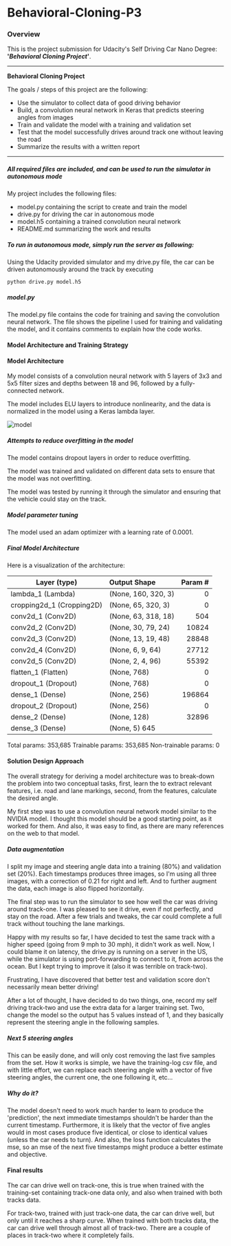 # Behavioral-Cloning-P3

### Overview
This is the project submission for Udacity's Self Driving Car Nano Degree: **'*Behavioral Cloning Project*'**.

---

**Behavioral Cloning Project**

The goals / steps of this project are the following:
* Use the simulator to collect data of good driving behavior
* Build, a convolution neural network in Keras that predicts steering angles from images
* Train and validate the model with a training and validation set
* Test that the model successfully drives around track one without leaving the road
* Summarize the results with a written report

---

[//]: # (Image References)

[model]: ./model.png "model"

##### All required files are included, and can be used to run the simulator in autonomous mode

My project includes the following files:
* model.py containing the script to create and train the model
* drive.py for driving the car in autonomous mode
* model.h5 containing a trained convolution neural network 
* README.md summarizing the work and results

##### To run in autonomous mode, simply run the server as following:

Using the Udacity provided simulator and my drive.py file, the car can be driven autonomously around the track by executing 
```
python drive.py model.h5
```

##### model.py

The model.py file contains the code for training and saving the convolution neural network. The file shows the pipeline I used for training and validating the model, and it contains comments to explain how the code works.

#### Model Architecture and Training Strategy

#### Model Architecture

My model consists of a convolution neural network with 5 layers of 3x3 and 5x5 filter sizes and depths between 18 and 96, followed by a fully-connected network.

The model includes ELU layers to introduce nonlinearity, and the data is normalized in the model using a Keras lambda layer. 

![model][model]

##### Attempts to reduce overfitting in the model

The model contains dropout layers in order to reduce overfitting. 

The model was trained and validated on different data sets to ensure that the model was not overfitting. 

The model was tested by running it through the simulator and ensuring that the vehicle could stay on the track.

##### Model parameter tuning

The model used an adam optimizer with a learning rate of 0.0001.

##### Final Model Architecture

Here is a visualization of the architecture:

| Layer (type)              | Output Shape          | Param # |
| -------------             |:-------------         |   -----:|
| lambda_1 (Lambda)         | (None, 160, 320, 3)   | 0 |
| cropping2d_1 (Cropping2D) | (None, 65, 320, 3)    | 0 |
| conv2d_1 (Conv2D)         | (None, 63, 318, 18)   | 504 |
| conv2d_2 (Conv2D)         | (None, 30, 79, 24)    | 10824 |
| conv2d_3 (Conv2D)         | (None, 13, 19, 48)    | 28848 |
| conv2d_4 (Conv2D)         | (None, 6, 9, 64)      | 27712 |
| conv2d_5 (Conv2D)         | (None, 2, 4, 96)      | 55392 |
| flatten_1 (Flatten)       | (None, 768)           | 0 |
| dropout_1 (Dropout)       | (None, 768)           | 0 |
| dense_1 (Dense)           | (None, 256)           | 196864 |
| dropout_2 (Dropout)       | (None, 256)           | 0 |
| dense_2 (Dense)           | (None, 128)           | 32896 |
| dense_3 (Dense)           | (None, 5)              645 |


Total params: 353,685
Trainable params: 353,685
Non-trainable params: 0


#### Solution Design Approach

The overall strategy for deriving a model architecture was to break-down the problem into two conceptual tasks, first, learn the to extract relevant features, i.e. road and lane markings, second, from the features, calculate the desired angle. 

My first step was to use a convolution neural network model similar to the NVIDIA model. I thought this model should be a good starting point, as it worked for them. And also, it was easy to find, as there are many references on the web to that model.

##### Data augmentation

I split my image and steering angle data into a training (80%) and validation set (20%). Each timestamps produces three images, so I'm using all three images, with a correction of 0.21 for right and left. And to further augment the data, each image is also flipped horizontally.

The final step was to run the simulator to see how well the car was driving around track-one. I was pleased to see it drive, even if not perfectly, and stay on the road. After a few trials and tweaks, the car could complete a full track without touching the lane markings. 

Happy with my results so far, I have decided to test the same track with a higher speed (going from 9 mph to 30 mph), it didn't work as well. Now, I could blame it on latency, the drive.py is running on a server in the US, while the simulator is using port-forwarding to connect to it, from across the ocean. But I kept trying to improve it (also it was terrible on track-two).

Frustrating, I have discovered that better test and validation score don't necessarily mean better driving!

After a lot of thought, I have decided to do two things, one, record my self driving track-two and use the extra data for a larger training set. Two, change the model so the output has 5 values instead of 1, and they basically represent the steering angle in the following samples. 

##### Next 5 steering angles

This can be easily done, and will only cost removing the last five samples from the set. How it works is simple, we have the training-log csv file, and with little effort, we can replace each steering angle with a vector of five steering angles, the current one, the one following it, etc... 

##### Why do it?

The model doesn't need to work much harder to learn to produce the 'prediction', the next immediate timestamps shouldn't be harder than the current timestamp. Furthermore, it is likely that the vector of five angles would in most cases produce five identical, or close to identical values (unless the car needs to turn). And also, the loss function calculates the mse, so an mse of the next five timestamps might produce a better estimate and objective. 

#### Final results

The car can drive well on track-one, this is true when trained with the training-set containing track-one data only, and also when trained with both tracks data.

For track-two, trained with just track-one data, the car can drive well, but only until it reaches a sharp curve. When trained with both tracks data, the car can drive well through almost all of track-two. There are a couple of places in track-two where it completely fails.